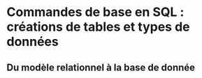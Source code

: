 # Commandes de base en SQL : créations de tables et types de données



## Du modèle relationnel à la base de donnée

## 
